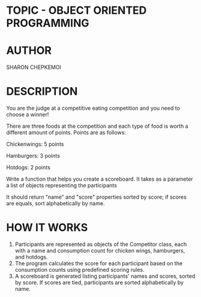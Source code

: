 # TOPIC - OBJECT ORIENTED PROGRAMMING 

# AUTHOR 
SHARON CHEPKEMOI

# DESCRIPTION 
You are the judge at a competitive eating competition and you need to choose a winner!

There are three foods at the competition and each type of food is worth a different amount of points. Points are as follows:

Chickenwings: 5 points

Hamburgers: 3 points

Hotdogs: 2 points

 

Write a function that helps you create a scoreboard. It takes as a parameter a list of objects representing the participants

It should return "name" and "score" properties sorted by score; if scores are equals, sort alphabetically by name.
 



 # HOW IT WORKS 
1.  Participants are represented as objects of the Competitor class, each with a name and consumption count for chicken wings, hamburgers, and hotdogs.
2. The program calculates the score for each participant based on the consumption counts using predefined scoring rules.
3. A scoreboard is generated listing participants' names and scores, sorted by score. If scores are tied, participants are sorted alphabetically by name.